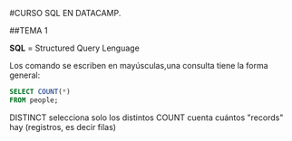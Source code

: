 #CURSO SQL EN DATACAMP.

##TEMA 1

**SQL** = Structured Query Lenguage

Los comando se escriben en mayúsculas,una consulta tiene la forma general:

```SQL
SELECT COUNT(*)
FROM people;
```

DISTINCT	selecciona solo los distintos
COUNT		cuenta cuántos "records" hay (registros, es decir filas)


